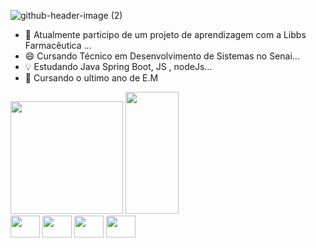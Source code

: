 ![github-header-image (2)](https://github.com/AnaLouBispo/AnaLouBispo/assets/152741754/24407150-0c03-430b-830c-cb26110e6c4b)
 
 
- 🔭 Atualmente participo de um projeto de aprendizagem com a Libbs Farmacêutica ...
- 😄 Cursando Técnico em Desenvolvimento de Sistemas no Senai...
- 💡 Estudando Java Spring Boot, JS , nodeJs...
- 🚀 Cursando o ultimo ano de E.M
 
<div>
 <img height="180em" src="https://github-readme-stats.vercel.app/api?username=AnaLouBispo&show_icons=true&theme=great-gatsby&include_all_commits=true&count_private=true">
<img width="41%" height="195px" src="https://github-readme-stats.vercel.app/api/top-langs/?username=AnaLouBispo&layout=compact&hide_border=true&title_color=ff91a4&text_color=ff91a4&bg_color=0d1015" />
</div>
</div>

<div>
<img align="center" height="35" width="47" src="https://cdn.jsdelivr.net/gh/devicons/devicon@latest/icons/java/java-original.svg" />
<img align="center" height="35" width="47" src="https://cdn.jsdelivr.net/gh/devicons/devicon@latest/icons/html5/html5-original.svg" />
<img align="center" height="35" width="47" src="https://cdn.jsdelivr.net/gh/devicons/devicon@latest/icons/css3/css3-original.svg" />
<img align="center" height="35" width="47" src="https://cdn.jsdelivr.net/gh/devicons/devicon@latest/icons/javascript/javascript-original.svg" />
</div>

 <div align="center" >

 

